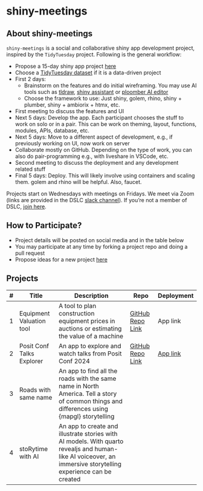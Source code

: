 # shiny-meetings


## About shiny-meetings

`shiny-meetings` is a social and collaborative shiny app development
project, inspired by the `TidyTuesday` project. Following is the general
workflow:

- Propose a 15-day shiny app project
  [here](https://github.com/durraniu/shiny-meetings/discussions/3)  
- Choose a [TidyTuesday
  dataset](https://github.com/rfordatascience/tidytuesday) if it is a
  data-driven project  
- First 2 days:
  - Brainstorm on the features and do initial wireframing. You may use
    AI tools such as [tldraw](https://www.tldraw.com/), [shiny
    assistant](https://gallery.shinyapps.io/assistant/#) or [ploomber AI
    editor](https://editor.ploomber.io/)  
  - Choose the framework to use: Just shiny, golem, rhino, shiny +
    plumber, shiny + ambiorix + htmx, etc.  
- First meeting to discuss the features and UI  
- Next 5 days: Develop the app. Each participant chooses the stuff to
  work on solo or in a pair. This can be work on theming, layout,
  functions, modules, APIs, database, etc.  
- Next 5 days: Move to a different aspect of development, e.g., if
  previously working on UI, now work on server  
- Collaborate mostly on GitHub. Depending on the type of work, you can
  also do pair-programming e.g., with liveshare in VSCode, etc.  
- Second meeting to discuss the deployment and any development related
  stuff  
- Final 5 days: Deploy. This will likely involve using containers and
  scaling them. golem and rhino will be helpful. Also, faucet.

Projects start on Wednesdays with meetings on Fridays. We meet via Zoom
(links are provided in the DSLC [slack channel](#0)). If you’re not a
member of DSLC, [join here](https://dslc.io/join).

## How to Participate?

- Project details will be posted on social media and in the table below
- You may participate at any time by forking a project repo and doing a
  pull request
- Propose ideas for a new project
  [here](https://github.com/durraniu/shiny-meetings/discussions/3)

## Projects

| \# | Title | Description | Repo | Deployment |
|----|----|----|----|----|
| 1 | Equipment Valuation tool | A tool to plan construction equipment prices in auctions or estimating the value of a machine | [GitHub Repo Link](https://github.com/shiny-meetings/equipmentValuation) | App link |
| 2 | Posit Conf Talks Explorer | An app to explore and watch talks from Posit Conf 2024 | [GitHub Repo Link](https://github.com/shiny-meetings/pctalks) | [App link](https://umair.shinyapps.io/pctalks/) |
| 3 | Roads with same name | An app to find all the roads with the same name in North America. Tell a story of common things and differences using {mapgl} storytelling |  |  |
| 4 | stoRytime with AI | An app to create and illustrate stories with AI models. With quarto revealjs and human-like AI voiceover, an immersive storytelling experience can be created |  |  |
